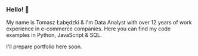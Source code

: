### Hello! 👋

My name is Tomasz Łabędzki & I'm Data Analyst with over 12 years of work experience in e-commerce companies.
Here you can find my code examples in Python, JavaScript & SQL.

I'll prepare portfolio here soon.

